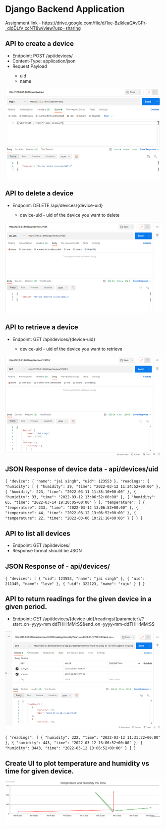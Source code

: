 # Django Backend Application
Assignment link - 
https://drive.google.com/file/d/1xe-BzlkleaQAvGPr-_qldDLfv_xcNT8w/view?usp=sharing


## API to create a device
<ul>
<li>Endpoint: POST /api/devices/</li>
<li> Content-Type: application/json</li>
<li> Request Payload</li>
<ul>
<li> uid</li>
<li> name</li>
</ul>
</ul>
<img src="create.png">

## API to delete a device
<ul>
<li>Endpoint: DELETE /api/devices/{device-uid}</li>
<ul>
<li>
 device-uid - uid of the device you want to delete
</li>
</ul>
</ul>
<img src="delete.png">


## API to retrieve a device
<ul>
<li>Endpoint: GET /api/devices/{device-uid}</li>
<ul>
<li>
device-uid - uid of the device you want to retrieve
</li>
</ul>
</ul>

<img src="deviceWithId.png">

## JSON Response of device data - api/devices/uid
`
{
    "device": {
        "name": "jai singh",
        "uid": 123553
    },
    "readings": {
        "humidity": [
            {
                "humidity": 29,
                "time": "2022-03-12 11:34:52+00:00"
            },
            {
                "humidity": 223,
                "time": "2022-03-11 11:35:10+00:00"
            },
            {
                "humidity": 33,
                "time": "2022-03-12 13:06:52+00:00"
            },
            {
                "humidity": 65,
                "time": "2022-03-14 19:20:05+00:00"
            }
        ],
        "temperature": [
            {
                "temperature": 233,
                "time": "2022-03-12 13:06:52+00:00"
            },
            {
                "temperature": 44,
                "time": "2022-03-12 13:06:52+00:00"
            },
            {
                "temperature": 22,
                "time": "2022-03-06 19:21:16+00:00"
            }
        ]
    }
}
`

## API to list all devices
<ul>
<li>Endpoint: GET /api/devices/</li>
<li>Response format should be JSON</li>
</ul>

## JSON Response of -  api/devices/

`
{
    "devices": [
        {
            "uid": 123553,
            "name": "jai singh"
        },
        {
            "uid": 211345,
            "name": "love"
        },
        {
            "uid": 322123,
            "name": "raju"
        }
    ]
}
`

## API to return readings for the given device in a given period.

<ul>
<li>
Endpoint: GET /api/devices/{device
uid}/readings/{parameter}/?start_on=yyyy-mm
ddTHH:MM:SS&end_on=yyyy-mm-ddTHH:MM:SS
</li>
</ul>
<img src="time.png">

`
{
    "readings": [
        {
            "humidity": 222,
            "time": "2022-03-12 11:31:22+00:00"
        },
        {
            "humidity": 443,
            "time": "2022-03-12 13:06:52+00:00"
        },
        {
            "humidity": 3443,
            "time": "2022-03-12 13:06:52+00:00"
        }
    ]
}
`

## Create UI to plot temperature and humidity vs time for given device.

<img src="graph.png">
